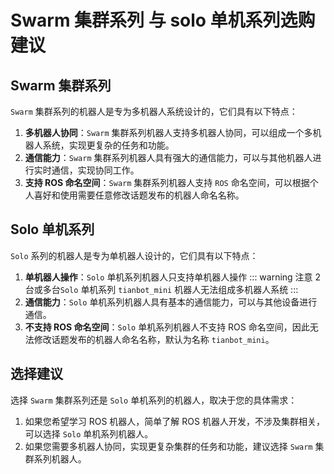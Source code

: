 # Swarm 集群系列 与 solo 单机系列选购建议

## Swarm 集群系列

`Swarm` 集群系列的机器人是专为多机器人系统设计的，它们具有以下特点：

1. **多机器人协同**：`Swarm` 集群系列机器人支持多机器人协同，可以组成一个多机器人系统，实现更复杂的任务和功能。
2. **通信能力**：`Swarm` 集群系列机器人具有强大的通信能力，可以与其他机器人进行实时通信，实现协同工作。
3. **支持 ROS 命名空间**：`Swarm` 集群系列机器人支持 `ROS` 命名空间，可以根据个人喜好和使用需要任意修改话题发布的机器人命名名称。

## Solo 单机系列

`Solo` 系列的机器人是专为单机器人设计的，它们具有以下特点：

1. **单机器人操作**：`Solo` 单机系列机器人只支持单机器人操作
::: warning 注意
2 台或多台`Solo` 单机系列 `tianbot_mini` 机器人无法组成多机器人系统
:::
2. **通信能力**：`Solo` 单机系列机器人具有基本的通信能力，可以与其他设备进行通信。
3. **不支持 ROS 命名空间**：`Solo` 单机系列机器人不支持 ROS 命名空间，因此无法修改话题发布的机器人命名名称，默认为名称 `tianbot_mini`。

## 选择建议

选择 `Swarm` 集群系列还是 `Solo` 单机系列的机器人，取决于您的具体需求：

1. 如果您希望学习 ROS 机器人，简单了解 ROS 机器人开发，不涉及集群相关，可以选择 `Solo` 单机系列机器人。
2. 如果您需要多机器人协同，实现更复杂集群的任务和功能，建议选择 `Swarm` 集群系列机器人。